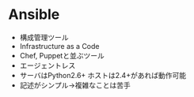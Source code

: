 # Ansible

- 構成管理ツール
- Infrastructure as a Code
- Chef, Puppetと並ぶツール
- エージェントレス
- サーバはPython2.6+ ホストは2.4+があれば動作可能
- 記述がシンプル->複雑なことは苦手
